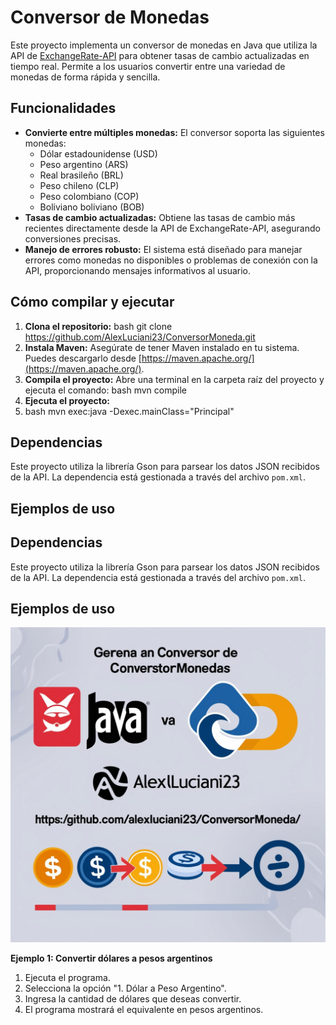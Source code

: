 # Conversor de Monedas

Este proyecto implementa un conversor de monedas en Java que utiliza la API de [ExchangeRate-API](https://www.exchangerate-api.com/) para obtener tasas de cambio actualizadas en tiempo real. Permite a los usuarios convertir entre una variedad de monedas de forma rápida y sencilla.

## Funcionalidades

* **Convierte entre múltiples monedas:** El conversor soporta las siguientes monedas:
    * Dólar estadounidense (USD)
    * Peso argentino (ARS)
    * Real brasileño (BRL)
    * Peso chileno (CLP)
    * Peso colombiano (COP)
    * Boliviano boliviano (BOB)
* **Tasas de cambio actualizadas:** Obtiene las tasas de cambio más recientes directamente desde la API de ExchangeRate-API, asegurando conversiones precisas.
* **Manejo de errores robusto:** El sistema está diseñado para manejar errores como monedas no disponibles o problemas de conexión con la API, proporcionando mensajes informativos al usuario.

## Cómo compilar y ejecutar

1. **Clona el repositorio:**
bash git clone https://github.com/AlexLuciani23/ConversorMoneda.git
2. **Instala Maven:** Asegúrate de tener Maven instalado en tu sistema. Puedes descargarlo desde [https://maven.apache.org/](https://maven.apache.org/).
3. **Compila el proyecto:** Abre una terminal en la carpeta raíz del proyecto y ejecuta el comando:
bash mvn compile
4. **Ejecuta el proyecto:**
5. bash mvn exec:java -Dexec.mainClass="Principal"
## Dependencias

Este proyecto utiliza la librería Gson para parsear los datos JSON recibidos de la API. La dependencia está gestionada a través del archivo `pom.xml`.

## Ejemplos de uso
## Dependencias

Este proyecto utiliza la librería Gson para parsear los datos JSON recibidos de la API. La dependencia está gestionada a través del archivo `pom.xml`.

## Ejemplos de uso
![Descripción de la imagen](Conversor_Moneda.jpg)


**Ejemplo 1: Convertir dólares a pesos argentinos**

1. Ejecuta el programa.
2. Selecciona la opción "1. Dólar a Peso Argentino".
3. Ingresa la cantidad de dólares que deseas convertir.
4. El programa mostrará el equivalente en pesos argentinos.
